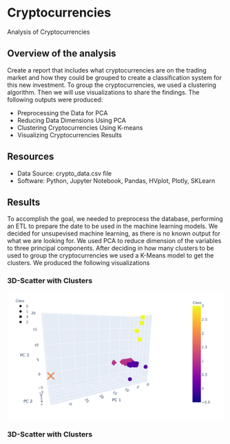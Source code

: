 # Cryptocurrencies
  Analysis of Cryptocurrencies
  
## Overview of the analysis
Create a report that includes what cryptocurrencies are on the trading market and how they could be grouped to create a classification system for this new investment. To group the cryptocurrencies, we used a clustering algorithm. Then we will use visualizations to share the findings.  The following outputs were produced:

- Preprocessing the Data for PCA
- Reducing Data Dimensions Using PCA
- Clustering Cryptocurrencies Using K-means
- Visualizing Cryptocurrencies Results

## Resources
- Data Source: crypto_data.csv file
- Software: Python, Jupyter Notebook, Pandas, HVplot, Plotly, SKLearn

## Results
To accomplish the goal,  we needed to preprocess the database, performing an ETL to prepare the date to be used in the machine learning models.  We decided for unsupevised machine learning, as there is no known output for what we are looking for.  We used PCA to reduce dimension of the variables to three principal components.  After deciding in how many clusters to be used to group the cryptocurrencies we used a K-Means model to get the clusters.  We produced the following visualizations

### 3D-Scatter with Clusters

   ![3d](/3d.png)
   
### 3D-Scatter with Clusters
   
